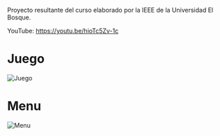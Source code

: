 Proyecto resultante del curso elaborado por la IEEE de la Universidad El Bosque.

YouTube: https://youtu.be/hioTc5Zv-1c

# Juego
![Juego]( https://github.com/Brick_Breaker_Java/SabanaHack-2021-2/blob/master/Evidencias/BrickBreacker_2.png )

# Menu
![Menu]( https://github.com/Brick_Breaker_Java/SabanaHack-2021-2/blob/master/Evidencias/BrickBreacker_1.png )
